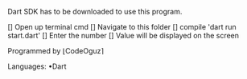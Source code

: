 Dart SDK has to be downloaded to use this program.

[] Open up terminal cmd
[] Navigate to this folder
[] compile 'dart run start.dart'
[] Enter the number
[] Value will be displayed on the screen

Programmed by ⌊CodeOguz⌉

Languages:
•Dart
